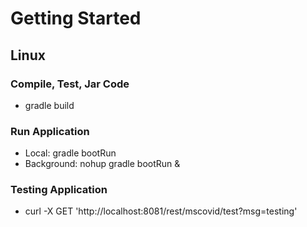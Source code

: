 # Getting Started

## Linux

### Compile, Test, Jar Code

* gradle build

### Run Application

* Local: gradle bootRun 
* Background: nohup gradle bootRun &

### Testing Application

* curl -X GET 'http://localhost:8081/rest/mscovid/test?msg=testing'
